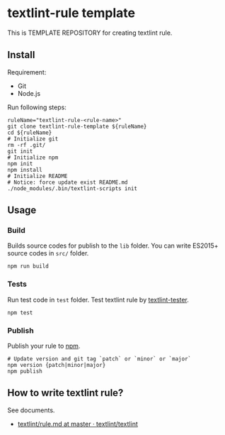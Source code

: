 # textlint-rule template

This is TEMPLATE REPOSITORY for creating textlint rule.

## Install

Requirement:

- Git
- Node.js

Run following steps:

```
ruleName="textlint-rule-<rule-name>"
git clone textlint-rule-template ${ruleName}
cd ${ruleName}
# Initialize git
rm -rf .git/
git init
# Initialize npm
npm init
npm install
# Initialize README
# Notice: force update exist README.md
./node_modules/.bin/textlint-scripts init
```

## Usage

### Build

Builds source codes for publish to the `lib` folder.
You can write ES2015+ source codes in `src/` folder.

    npm run build
    
### Tests

Run test code in `test` folder.
Test textlint rule by [textlint-tester](https://github.com/textlint/textlint-tester "textlint-tester"). 

    npm test

### Publish

Publish your rule to [npm](https://www.npmjs.com/). 

    # Update version and git tag `patch` or `minor` or `major`
    npm version {patch|minor|major}
    npm publish

## How to write textlint rule?

See documents.

- [textlint/rule.md at master · textlint/textlint](https://github.com/textlint/textlint/blob/master/docs/rule.md "textlint/rule.md at master · textlint/textlint")